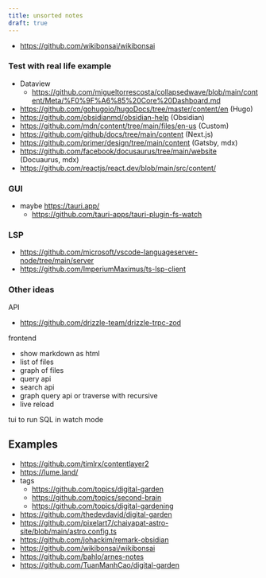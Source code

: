 ```yaml
---
title: unsorted notes
draft: true
---
```


- https://github.com/wikibonsai/wikibonsai

### Test with real life example

- Dataview
  - https://github.com/migueltorrescosta/collapsedwave/blob/main/content/Meta/%F0%9F%A6%85%20Core%20Dashboard.md
- https://github.com/gohugoio/hugoDocs/tree/master/content/en (Hugo)
- https://github.com/obsidianmd/obsidian-help (Obsidian)
- https://github.com/mdn/content/tree/main/files/en-us (Custom)
- https://github.com/github/docs/tree/main/content (Next.js)
- https://github.com/primer/design/tree/main/content (Gatsby, mdx)
- https://github.com/facebook/docusaurus/tree/main/website (Docuaurus, mdx)
- https://github.com/reactjs/react.dev/blob/main/src/content/

### GUI

- maybe https://tauri.app/
  - https://github.com/tauri-apps/tauri-plugin-fs-watch

### LSP

- https://github.com/microsoft/vscode-languageserver-node/tree/main/server
- https://github.com/ImperiumMaximus/ts-lsp-client

### Other ideas

API

- https://github.com/drizzle-team/drizzle-trpc-zod

frontend

- show markdown as html
- list of files
- graph of files
- query api
- search api
- graph query api or traverse with recursive
- live reload

tui to run SQL in watch mode

## Examples

- https://github.com/timlrx/contentlayer2
- https://lume.land/
- tags
  - https://github.com/topics/digital-garden
  - https://github.com/topics/second-brain
  - https://github.com/topics/digital-gardening
- https://github.com/thedevdavid/digital-garden
- https://github.com/pixelart7/chaiyapat-astro-site/blob/main/astro.config.ts
- https://github.com/johackim/remark-obsidian
- https://github.com/wikibonsai/wikibonsai
- https://github.com/bahlo/arnes-notes
- https://github.com/TuanManhCao/digital-garden
